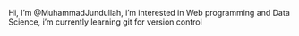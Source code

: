 Hi, I’m @MuhammadJundullah, i’m interested in Web programming and Data Science, i’m currently learning git for version control 


<!---
MuhammadJundullah/MuhammadJundullah is a ✨ special ✨ repository because its `README.md` (this file) appears on your GitHub profile.
You can click the Preview link to take a look at your changes.
--->

